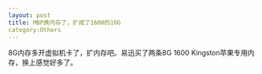 ```yaml
---
layout: post
title: MBP换内存了，扩成了1600的16G
category:Others
---
```

8G内存多开虚拟机卡了，扩内存吧。易迅买了两条8G 1600 Kingston苹果专用内存，换上感觉好多了。
